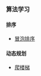 ### 算法学习
#### 排序
- [冒泡排序](https://github.com/ASkyBig/my-algorithms/blob/master/src/sort/%E5%86%92%E6%B3%A1%E6%8E%92%E5%BA%8F.md)
#### 动态规划
- [爬楼梯](https://github.com/ASkyBig/my-algorithms/blob/master/src/dp/%E7%88%AC%E6%A5%BC%E6%A2%AF.md)
